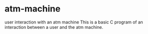 # atm-machine
user interaction with an atm machine
This is a basic C program of an interaction between a user and the atm machine.
